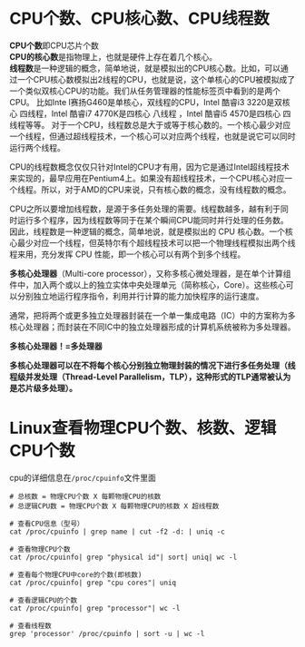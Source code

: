 # CPU个数、CPU核心数、CPU线程数
**CPU个数**即CPU芯片个数  
**CPU的核心数**是指物理上，也就是硬件上存在着几个核心。  
**线程数**是一种逻辑的概念，简单地说，就是模拟出的CPU核心数。比如，可以通过一个CPU核心数模拟出2线程的CPU，也就是说，这个单核心的CPU被模拟成了一个类似双核心CPU的功能。我们从任务管理器的性能标签页中看到的是两个CPU。 比如Inte l赛扬G460是单核心，双线程的CPU，Intel 酷睿i3 3220是双核心 四线程，Intel 酷睿i7 4770K是四核心 八线程 ，Intel 酷睿i5 4570是四核心 四线程等等。 对于一个CPU，线程数总是大于或等于核心数的。一个核心最少对应一个线程，但通过超线程技术，一个核心可以对应两个线程，也就是说它可以同时运行两个线程。 

CPU的线程数概念仅仅只针对Intel的CPU才有用，因为它是通过Intel超线程技术来实现的，最早应用在Pentium4上。如果没有超线程技术，一个CPU核心对应一个线程。所以，对于AMD的CPU来说，只有核心数的概念，没有线程数的概念。 

CPU之所以要增加线程数，是源于多任务处理的需要。线程数越多，越有利于同时运行多个程序，因为线程数等同于在某个瞬间CPU能同时并行处理的任务数。 因此，线程数是一种逻辑的概念，简单地说，就是模拟出的 CPU 核心数。一个核心最少对应一个线程，但英特尔有个超线程技术可以把一个物理线程模拟出两个线程来用，充分发挥 CPU 性能，即一个核心可以有两个到多个线程。

**多核心处理器**（Multi-core processor），又称多核心微处理器，是在单个计算组件中，加入两个或以上的独立实体中央处理单元（简称核心，Core）。这些核心可以分别独立地运行程序指令，利用并行计算的能力加快程序的运行速度。

通常，把将两个或更多独立处理器封装在一个单一集成电路（IC）中的方案称为多核心处理器；而封装在不同IC中的独立处理器形成的计算机系统被称为多处理器。

**多核心处理器！=多处理器**

**多核心处理器可以在不将每个核心分别独立物理封装的情况下进行多任务处理（线程级并发处理（Thread-Level Parallelism，TLP），这种形式的TLP通常被认为是芯片级多处理）。**

# Linux查看物理CPU个数、核数、逻辑CPU个数
cpu的详细信息在`/proc/cpuinfo`文件里面
```
# 总核数 = 物理CPU个数 X 每颗物理CPU的核数 
# 总逻辑CPU数 = 物理CPU个数 X 每颗物理CPU的核数 X 超线程数

# 查看CPU信息（型号）
cat /proc/cpuinfo | grep name | cut -f2 -d: | uniq -c

# 查看物理CPU个数
cat /proc/cpuinfo| grep "physical id"| sort| uniq| wc -l

# 查看每个物理CPU中core的个数(即核数)
cat /proc/cpuinfo| grep "cpu cores"| uniq

# 查看逻辑CPU的个数
cat /proc/cpuinfo| grep "processor"| wc -l

# 查看线程数
grep 'processor' /proc/cpuinfo | sort -u | wc -l
```
